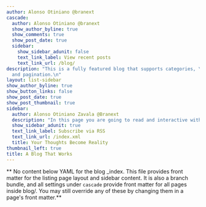 ```yaml
---
author: Alonso Otiniano @branext
cascade:
  author: Alonso Otiniano @branext
  show_author_byline: true
  show_comments: true
  show_post_date: true
  sidebar:
    show_sidebar_adunit: false
    text_link_label: View recent posts
    text_link_url: /blog/
description: "This is a fully featured blog that supports categories, \ntags, series,
  and pagination.\n"
layout: list-sidebar
show_author_byline: true
show_button_links: false
show_post_date: true
show_post_thumbnail: true
sidebar:
  author: Alonso Otiniano Zavala @Branext
  description: "In this page you are going to read and interactive with awesome developments in geology related to enviromental geoscience, hydrogeology, geological hazards and geochemical."
  show_sidebar_adunit: true
  text_link_label: Subscribe via RSS
  text_link_url: /index.xml
  title: Your Thoughts Become Reality
thumbnail_left: true
title: A Blog That Works
---
```


** No content below YAML for the blog _index. This file provides front matter for the listing page layout and sidebar content. It is also a branch bundle, and all settings under `cascade` provide front matter for all pages inside blog/. You may still override any of these by changing them in a page's front matter.**
